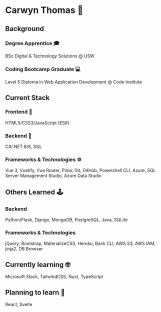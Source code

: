 # Carwyn Thomas 🏴󠁧󠁢󠁷󠁬󠁳󠁿

## Background

### Degree Apprentice 🎓
BSc Digital & Technology Solutions @ USW

### Coding Bootcamp Graduate 💻
Level 5 Diploma in Web Application Development @ Code Institute

## Current Stack

### Frontend 🎨

HTML5/CSS3/JavaScript (ES6)

### Backend 🧠

C#/.NET 6/8, SQL

### Frameworks & Technologies ⚙️

Vue 3, Vuetify, Vue Router, Pinia, Git, GitHub, Powershell CLI, Azure, SQL Server Management Studio, Azure Data Studio

## Others Learned 🕹️

### Backend 

Python/Flask, Django, MongoDB, PostgreSQL, Java, SQLite

### Frameworks & Technologies

jQuery, Bootstrap, MaterializeCSS, Heroku, Bash CLI, AWS S3, AWS IAM, jinja2, DB Browser

## Currently learning 🤓

Microsoft Stack, TailwindCSS, Nuxt, TypeScript

## Planning to learn 🏫

React, Svelte

<!---
carwynteifion/carwynteifion is a ✨ special ✨ repository because its `README.md` (this file) appears on your GitHub profile.
You can click the Preview link to take a look at your changes.
--->
